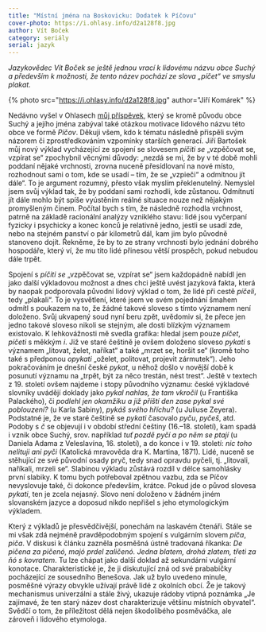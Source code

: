 ```yaml
---
title: "Místní jména na Boskovicku: Dodatek k Píčovu"
cover-photo: https://i.ohlasy.info/d2a128f8.jpg
author: Vít Boček
category: seriály
serial: jazyk
---
```


*Jazykovědec Vít Boček se ještě jednou vrací k lidovému názvu obce Suchý a především k možnosti, že tento název pochází ze slova „píčet“ ve smyslu plakat.*

{% photo src="https://i.ohlasy.info/d2a128f8.jpg" author="Jiří Komárek" %}

Nedávno vyšel v Ohlasech [můj příspěvek](https://ohlasy.info/clanky/2019/07/suchy-picov.html), který se kromě původu obce Suchý a jejího jména zabýval také otázkou motivace lidového názvu této obce ve formě *Píčov*. Děkuji všem, kdo k tématu následně přispěli svým názorem či zprostředkováním vzpomínky starších generací. Jiří Bartošek můj nový výklad vycházející ze spojení se slovesem *píčiti se* „vzpěčovat se, vzpírat se“ zpochybnil věcnými důvody: „nezdá se mi, že by v té době mohli poddaní nějaké vrchnosti, zrovna nuceně přesídlovaní na nové místo, rozhodnout sami o tom, kde se usadí – tím, že se „vzpieči“ a odmítnou jít dále“. To je argument rozumný, přesto však myslím překlenutelný. Nemyslel jsem svůj výklad tak, že by poddaní sami rozhodli, kde zůstanou. Odmítnutí jít dále mohlo být spíše vyústěním reálné situace nouze než nějakým promyšleným činem. Počítal bych s tím, že následně rozhodla vrchnost, patrně na základě racionální analýzy vzniklého stavu: lidé jsou vyčerpaní fyzicky i psychicky a konec konců je relativně jedno, jestli se usadí zde, nebo na stejném panství o pár kilometrů dál, kam jim bylo původně stanoveno dojít. Řekněme, že by to ze strany vrchnosti bylo jednání dobrého hospodáře, který ví, že mu tito lidé přinesou větší prospěch, pokud nebudou dále trpět.

Spojení s *píčiti se* „vzpěčovat se, vzpírat se“ jsem každopádně nabídl jen jako další výkladovou možnost a dnes chci ještě uvést jazyková fakta, která by naopak podporovala původní lidový výklad o tom, že lidé při cestě *píčeli*, tedy „plakali“. To je vysvětlení, které jsem ve svém pojednání šmahem odmítl s poukazem na to, že žádné takové sloveso s tímto významem není doloženo. Svůj ukvapený soud nyní beru zpět, uvědomiv si, že přece jen jedno takové sloveso nikoli se stejným, ale dosti blízkým významem existovalo. K lehkovážnosti mě svedla grafika: hledal jsem pouze *píčet*, *píčeti* s měkkým *i*. Již ve staré češtině je ovšem doloženo sloveso *pykati* s významem „litovat, želet, naříkat“ a také „mrzet se, horšit se“ (kromě toho také s předponou *opykati* „oželet, politovat, projevit zármutek“). Jeho pokračováním je dnešní české *pykat*, u něhož došlo v novější době k posunutí významu na „trpět, být za něco trestán, nést trest“. Ještě v textech z 19. století ovšem najdeme i stopy původního významu: české výkladové slovníky uvádějí doklady jako *pykal nahlas, že tam vkročil* (u Františka Palackého), či *podlehl jen okamžiku a již příští den zase pykal své poblouzení?* (u Karla Sabiny), *pykáš svého hříchu?* (u Juliuse Zeyera). Podstatné je, že ve staré češtině se *pykati* časovalo *pyču*, *pyčeš*, atd. Podoby s *č* se objevují i v období střední češtiny (16.–18. století), kam spadá i vznik obce Suchý, srov. například *tuť pozdě pyčí a po něm se ptají* (u Daniela Adama z Veleslavína, 16. století), a do konce i v 19. století: *nic toho nelituji ani pyči* (Katolická mravověda dra K. Martina, 1871). Lidé, nuceně se stěhující ze své původní osady pryč, tedy snad opravdu pyčeli, tj. „litovali, naříkali, mrzeli se“. Slabinou výkladu zůstává rozdíl v délce samohlásky první slabiky. K tomu bych potřeboval zpětnou vazbu, zda se Píčov nevyslovuje také, či dokonce především, krátce. Pokud jde o původ slovesa *pykati*, ten je zcela nejasný. Slovo není doloženo v žádném jiném slovanském jazyce a doposud nikdo nepřišel s jeho etymologickým výkladem.

Který z výkladů je přesvědčivější, ponechám na laskavém čtenáři. Stále se mi však zdá nejméně pravděpodobným spojení s vulgárním slovem *píča*, *piča*. V diskusi k článku zazněla posměšná ústně tradovaná říkanka: *De pičena za pičenó, majó prdel zaličenó. Jedna blatem, drohá zlatem, třeti za ňó s kovratem*. Tu lze chápat jako další doklad až sekundární vulgární konotace. Charakteristické je, že ji diskutující zná od své prababičky pocházející ze sousedního Benešova. Jak už bylo uvedeno minule, posměšné výrazy obvykle užívají právě lidé z okolních obcí. Že je takový mechanismus univerzální a stále živý, ukazuje rádoby vtipná poznámka „Je zajímavé, že ten starý název dost charakterizuje většinu místních obyvatel“. Svědčí o tom, že příležitost dělá nejen škodolibého posměváčka, ale zároveň i lidového etymologa.
